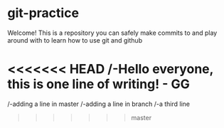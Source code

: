 # git-practice

Welcome! This is a repository you can safely make commits to and play around with to learn how to use git and github

<<<<<<< HEAD
/-Hello everyone, this is one line of writing! - GG
=======
/-adding a line in master
/-adding a line in branch
/-a third line
>>>>>>> master
